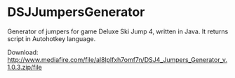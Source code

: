 # DSJJumpersGenerator
Generator of jumpers for game Deluxe Ski Jump 4, written in Java. It returns script in Autohotkey language. 

Download: http://www.mediafire.com/file/al8lplfxh7omf7n/DSJ4_Jumpers_Generator_v.1.0.3.zip/file
